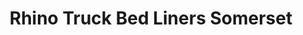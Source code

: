 ---
title: "Rhino Truck Bed Liners Somerset"
url: /bossier-city/rhino-truck-bed-liners-somerset/
shop: car repair
---